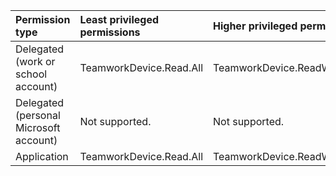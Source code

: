 |Permission type|Least privileged permissions|Higher privileged permissions|
|:---|:---|:---|
|Delegated (work or school account)|TeamworkDevice.Read.All|TeamworkDevice.ReadWrite.All|
|Delegated (personal Microsoft account)|Not supported.|Not supported.|
|Application|TeamworkDevice.Read.All|TeamworkDevice.ReadWrite.All|